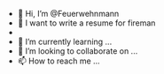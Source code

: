 - 👋 Hi, I’m @Feuerwehnmann
- 👀 I want to write a resume for fireman
- 
- 🌱 I’m currently learning ...
- 💞️ I’m looking to collaborate on ...
- 📫 How to reach me ...

<!---
Feuerwehnmann/Feuerwehnmann is a ✨ special ✨ repository because its `README.md` (this file) appears on your GitHub profile.
You can click the Preview link to take a look at your changes.
--->
